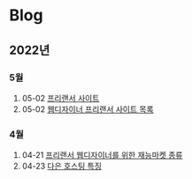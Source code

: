 # Blog

## 2022년

### 5월

1. 05-02 [프리랜서 사이트](2022/2022-05-02-프리랜서-사이트.md)
1. 05-02 [웹디자이너 프리랜서 사이트 목록](2022/2022-05-02-웹디자이너-프리랜서-사이트-목록.md)

### 4월

1. 04-21 [프리랜서 웹디자이너를 위한 재능마켓 종류]
1. 04-23 [다은 호스팅 특징]

[다은 호스팅 특징]: 2022/2022-04-23-다은-호스팅-특징.md
[프리랜서 웹디자이너를 위한 재능마켓 종류]: 2022/2022-04-21-프리랜서-웹디자이너를-위한-재능마켓-종류.md
